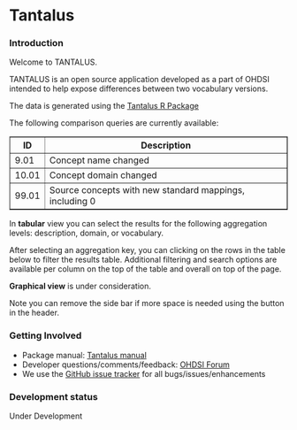 Tantalus
=========

### Introduction

Welcome to TANTALUS.

TANTALUS is an open source application developed as a part of OHDSI intended to help expose differences between two vocabulary versions. 

The data is generated using the [Tantalus R Package](https://github.com/OHDSI/Tantalus)

The following comparison queries are currently available:

<html>
<table border="1">
<thead>
<tr class="header">
<th>ID</th>
<th>Description</th>
</tr>
</thead>
<tbody>
<tr class="odd">
<td>9.01 </td>
<td>Concept name changed</td>
</tr>
<tr class="even">
<td>10.01 </td>
<td>Concept domain changed</td>
</tr>
<tr class="odd">
<td>99.01 </td>
<td>Source concepts with new standard mappings, including 0</td>
</tr>
</tbody>
</table>
</html>


In **tabular** view you can select the results for the following aggregation levels: description, domain, or vocabulary.

After selecting an aggregation key, you can clicking on the rows in the table below to filter the results table. 
Additional filtering and search options are available per column on the top of the table and overall on top of the page.

**Graphical view** is under consideration.

Note you can remove the side bar if more space is needed using the button in the header.

### Getting Involved

* Package manual: [Tantalus manual](https://raw.githubusercontent.com/OHDSI/Tantalus/master/extras/Tantalus.pdf) 
* Developer questions/comments/feedback: <a href="http://forums.ohdsi.org/c/developers">OHDSI Forum</a>
* We use the <a href="../../issues">GitHub issue tracker</a> for all bugs/issues/enhancements

### Development status

Under Development
